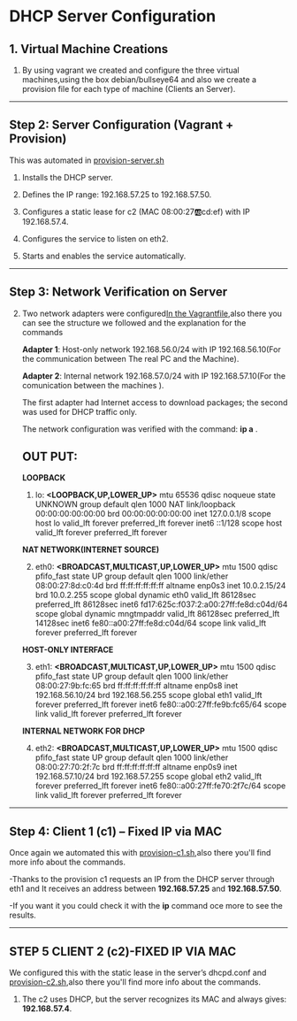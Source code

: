 # DHCP Server Configuration  

## 1. Virtual Machine Creations
1. By using vagrant we created and configure  the three virtual machines,using the box debian/bullseye64 and also we create a provision file for each type of machine (Clients an Server).

---

## Step 2: Server Configuration (Vagrant + Provision)
This was automated in [provision-server.sh](https://github.com/msanoli2503-wq/DHCP-Juan-Manu/blob/main/FILES/provision-server.sh)

1. Installs the DHCP server.

2. Defines the IP range: 192.168.57.25 to 192.168.57.50.

3. Configures a static lease for c2 (MAC 08:00:27:ab:cd:ef) with IP 192.168.57.4.

4. Configures the service to listen on eth2.

5. Starts and enables the service automatically.

---

## Step 3: Network Verification on Server

2. Two network adapters were configured[In the Vagrantfile](https://github.com/msanoli2503-wq/DHCP-Juan-Manu/blob/main/FILES/Vagrantfile),also there you can see the structure we followed and the explanation for the commands 

    
    **Adapter 1**: Host-only network 192.168.56.0/24 with IP 192.168.56.10(For the communication between The real PC and the Machine).

    **Adapter 2**: Internal network 192.168.57.0/24 with IP 192.168.57.10(For the comunication between the machines ).

   The first adapter had Internet access to download packages; the second was used for DHCP traffic only.
   
   The network configuration was verified with the command: **ip a** . 
    
    **OUT PUT**:
    ----    
   **LOOPBACK**

    1. lo: **<LOOPBACK,UP,LOWER_UP>** mtu 65536 qdisc noqueue state UNKNOWN group default qlen 1000 NAT
    link/loopback 00:00:00:00:00:00 brd 00:00:00:00:00:00
    inet 127.0.0.1/8 scope host lo
       valid_lft forever preferred_lft forever
    inet6 ::1/128 scope host 
       valid_lft forever preferred_lft forever
        
    **NAT NETWORK(INTERNET SOURCE)**

    2. eth0: **<BROADCAST,MULTICAST,UP,LOWER_UP>** mtu 1500 qdisc pfifo_fast state UP group default qlen 1000 
    link/ether 08:00:27:8d:c0:4d brd ff:ff:ff:ff:ff:ff
    altname enp0s3
    inet 10.0.2.15/24 brd 10.0.2.255 scope global dynamic eth0
       valid_lft 86128sec preferred_lft 86128sec
    inet6 fd17:625c:f037:2:a00:27ff:fe8d:c04d/64 scope global dynamic mngtmpaddr 
       valid_lft 86128sec preferred_lft 14128sec
    inet6 fe80::a00:27ff:fe8d:c04d/64 scope link 
       valid_lft forever preferred_lft forever

    **HOST-ONLY INTERFACE**

    3. eth1: **<BROADCAST,MULTICAST,UP,LOWER_UP>** mtu 1500 qdisc pfifo_fast state UP group default qlen 1000
    link/ether 08:00:27:9b:fc:65 brd ff:ff:ff:ff:ff:ff
    altname enp0s8
    inet 192.168.56.10/24 brd 192.168.56.255 scope global eth1
       valid_lft forever preferred_lft forever
    inet6 fe80::a00:27ff:fe9b:fc65/64 scope link 
       valid_lft forever preferred_lft forever

    **INTERNAL NETWORK FOR DHCP**

    4. eth2: **<BROADCAST,MULTICAST,UP,LOWER_UP>** mtu 1500 qdisc pfifo_fast state UP group default qlen 1000
    link/ether 08:00:27:70:2f:7c brd ff:ff:ff:ff:ff:ff
    altname enp0s9
    inet 192.168.57.10/24 brd 192.168.57.255 scope global eth2
       valid_lft forever preferred_lft forever
    inet6 fe80::a00:27ff:fe70:2f7c/64 scope link 
       valid_lft forever preferred_lft forever

---

## Step 4: Client 1 (c1) – Fixed IP via MAC

Once again we automated this with [provision-c1.sh](https://github.com/msanoli2503-wq/DHCP-Juan-Manu/blob/main/FILES/provision-c1.sh),also there you'll find more info about the commands.

-Thanks to the provision c1 requests an IP from the DHCP server through eth1 and It receives an address between **192.168.57.25** and **192.168.57.50**.

-If you want it you could check it with the  **ip** command oce more to see the results. 

---

## STEP 5 CLIENT 2 (c2)-FIXED IP VIA MAC 
We configured this with the static lease in the server’s dhcpd.conf and [provision-c2.sh](https://github.com/msanoli2503-wq/DHCP-Juan-Manu/blob/main/FILES/provision-c2.sh),also there you'll find more info about the commands.

1.  The c2 uses DHCP, but the server recognizes its MAC and always gives: **192.168.57.4**.



